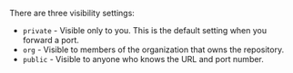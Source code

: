 There are three visibility settings:

- `private` - Visible only to you. This is the default setting when you forward a port.
- `org` - Visible to members of the organization that owns the repository.
- `public` - Visible to anyone who knows the URL and port number.
